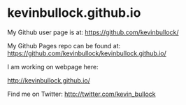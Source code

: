 # kevinbullock.github.io

My Github user page is at: 
https://github.com/kevinbullock/

My Github Pages repo can be found at:  
https://github.com/kevinbullock/kevinbullock.github.io/

I am working on webpage here:

http://kevinbullock.github.io/

Find me on Twitter:
http://twitter.com/kevin_bullock
